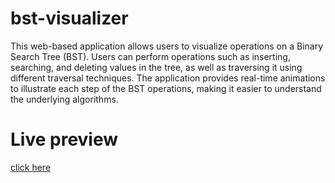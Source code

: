 # bst-visualizer
This web-based application allows users to visualize operations on a Binary Search Tree (BST). Users can perform operations such as inserting, searching, and deleting values in the tree, as well as traversing it using different traversal techniques. The application provides real-time animations to illustrate each step of the BST operations, making it easier to understand the underlying algorithms.
# Live preview
<a href="https://surya-ray1.github.io/bst-visualizer/">click here</a>
